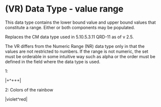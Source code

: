 # (VR) Data Type - value range

This data type contains the lower bound value and upper bound values that constitute a range. Either or both components may be populated.

Replaces the CM data type used in 5.10.5.3.11 QRD-11 as of v 2.5.

The VR differs from the Numeric Range (NR) data type only in that the values are not restricted to numbers. If the range is not numeric, the set must be orderable in some intuitive way such as alpha or the order must be defined in the field where the data type is used.

1:

|+^+++|

2: Colors of the rainbow

|violet^red|
